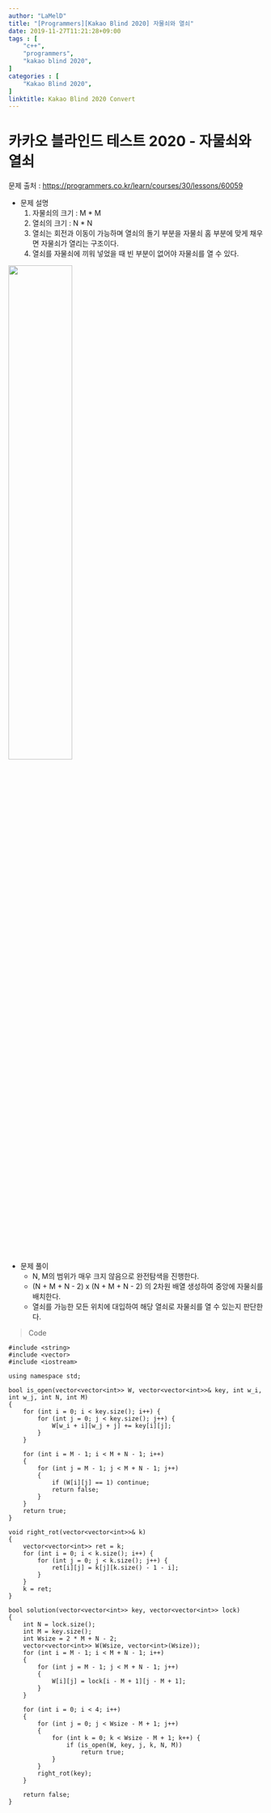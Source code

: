 ```yaml
---
author: "LaMelD"
title: "[Programmers][Kakao Blind 2020] 자물쇠와 열쇠"
date: 2019-11-27T11:21:28+09:00
tags : [
    "c++",
    "programmers",
    "kakao blind 2020",
]
categories : [
    "Kakao Blind 2020",
]
linktitle: Kakao Blind 2020 Convert
---
```


<h1>카카오 블라인드 테스트 2020 - 자물쇠와 열쇠</h1>

문제 출처 : <a href="https://programmers.co.kr/learn/courses/30/lessons/60059">https://programmers.co.kr/learn/courses/30/lessons/60059</a>

- 문제 설명
	1. 자물쇠의 크기 : M * M
	2. 열쇠의 크기 : N * N
	3. 열쇠는 회전과 이동이 가능하며 열쇠의 돌기 부분을 자물쇠 홈 부분에 맞게 채우면 자물쇠가 열리는 구조이다.
	4. 열쇠를 자물쇠에 끼워 넣었을 때 빈 부분이 없어야 자물쇠를 열 수 있다.

<img src="/images/lock1.jpg" width=50% height=50%>

- 문제 풀이
	- N, M의 범위가 매우 크지 않음으로 완전탐색을 진행한다.
	- (N + M + N - 2) x (N + M + N - 2) 의 2차원 배열 생성하여 중앙에 자물쇠를 배치한다.
	- 열쇠를 가능한 모든 위치에 대입하여 해당 열쇠로 자물쇠를 열 수 있는지 판단한다.
	
>Code
```
#include <string>
#include <vector>
#include <iostream>

using namespace std;

bool is_open(vector<vector<int>> W, vector<vector<int>>& key, int w_i, int w_j, int N, int M)
{
	for (int i = 0; i < key.size(); i++) {
		for (int j = 0; j < key.size(); j++) {
			W[w_i + i][w_j + j] += key[i][j];
		}
	}

	for (int i = M - 1; i < M + N - 1; i++)
	{
		for (int j = M - 1; j < M + N - 1; j++)
		{
			if (W[i][j] == 1) continue;
			return false;
		}
	}
	return true;
}

void right_rot(vector<vector<int>>& k)
{
	vector<vector<int>> ret = k;
	for (int i = 0; i < k.size(); i++) {
		for (int j = 0; j < k.size(); j++) {
			ret[i][j] = k[j][k.size() - 1 - i];
		}
	}
	k = ret;
}

bool solution(vector<vector<int>> key, vector<vector<int>> lock)
{
	int N = lock.size();
	int M = key.size();
	int Wsize = 2 * M + N - 2;
	vector<vector<int>> W(Wsize, vector<int>(Wsize));
	for (int i = M - 1; i < M + N - 1; i++)
	{
		for (int j = M - 1; j < M + N - 1; j++)
		{
			W[i][j] = lock[i - M + 1][j - M + 1];
		}
	}

	for (int i = 0; i < 4; i++)
	{
		for (int j = 0; j < Wsize - M + 1; j++)
		{
			for (int k = 0; k < Wsize - M + 1; k++) {
				if (is_open(W, key, j, k, N, M))
					return true;
			}
		}
		right_rot(key);
	}

	return false;
}
```